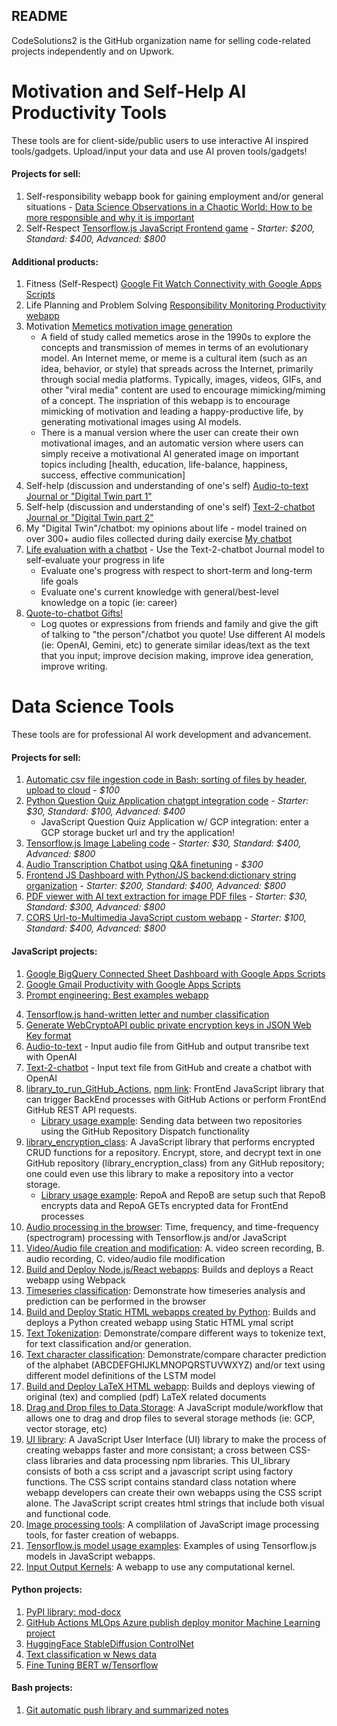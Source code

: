 ## README

CodeSolutions2 is the GitHub organization name for selling code-related projects independently and on Upwork.

# Motivation and Self-Help AI Productivity Tools
These tools are for client-side/public users to use interactive AI inspired tools/gadgets. Upload/input your data and use AI proven tools/gadgets!

#### Projects for sell:
1. Self-responsibility webapp book for gaining employment and/or general situations - [Data Science Observations in a Chaotic World: How to be more responsible and why it is important](https://github.com/CodeSolutions2/on_the_way_to_selfresponsibility)
2. Self-Respect [Tensorflow.js JavaScript Frontend game](https://github.com/CodeSolutions2/on_the_way_to_selfrespect) - *Starter: $200, Standard: $400, Advanced: $800*
   
#### Additional products:
1. Fitness (Self-Respect) [Google Fit Watch Connectivity with Google Apps Scripts](https://medium.com/@j622amilah/google-apps-scripts-and-rest-api-from-a-data-scientist-programmer-perspective-d020d6ba1ff6)
2. Life Planning and Problem Solving [Responsibility Monitoring Productivity webapp](https://github.com/CodeSolutions2/responsibility_monitoring)
3. Motivation [Memetics motivation image generation](https://github.com/CodeSolutions2/memetics_motivation_image)
   - A field of study called memetics arose in the 1990s to explore the concepts and transmission of memes in terms of an evolutionary model. An Internet meme, or meme is a cultural item (such as an idea, behavior, or style) that spreads across the Internet, primarily through social media platforms. Typically, images, videos, GIFs, and other "viral media" content are used to encourage mimicking/miming of a concept.  The inspriation of this webapp is to encourage mimicking of motivation and leading a happy-productive life, by generating motivational images using AI models.
   - There is a manual version where the user can create their own motivational images, and an automatic version where users can simply receive a motivational AI generated image on important topics including [health, education, life-balance, happiness, success, effective communication]
4. Self-help (discussion and understanding of one's self) [Audio-to-text Journal or "Digital Twin part 1"](https://github.com/CodeSolutions2/audio_2_text_journal)
5. Self-help (discussion and understanding of one's self) [Text-2-chatbot Journal or "Digital Twin part 2"](https://github.com/CodeSolutions2/text_2_chatbot_journal)
6. My "Digital Twin"/chatbot: my opinions about life - model trained on over 300+ audio files collected during daily exercise [My chatbot](https://github.com/CodeSolutions2/my_chatbot)
7. [Life evaluation with a chatbot](https://github.com/CodeSolutions2/life_evaluation_w_a_chatbot) - Use the Text-2-chatbot Journal model to self-evaluate your progress in life
      - Evaluate one's progress with respect to short-term and long-term life goals
      - Evaluate one's current knowledge with general/best-level knowledge on a topic (ie: career)
8. [Quote-to-chatbot Gifts!](https://github.com/CodeSolutions2/quote_to_chatbot_gifts) 
      - Log quotes or expressions from friends and family and give the gift of talking to "the person"/chatbot you quote! Use different AI models (ie: OpenAI, Gemini, etc) to generate similar ideas/text as the text that you input; improve decision making, improve idea generation, improve writing.


# Data Science Tools
These tools are for professional AI work development and advancement.

#### Projects for sell:
1. [Automatic csv file ingestion code in Bash: sorting of files by header, upload to cloud](https://github.com/CodeSolutions2/automatic_csv_file_ingestion) - *$100*
2. [Python Question Quiz Application chatgpt integration code](https://github.com/CodeSolutions2/question_quiz_app) - *Starter: $30, Standard: $100, Advanced: $400*
      - JavaScript Question Quiz Application w/ GCP integration: enter a GCP storage bucket url and try the application!
3. [Tensorflow.js Image Labeling code](https://github.com/CodeSolutions2/image_classification) - *Starter: $30, Standard: $400, Advanced: $800*
4. [Audio Transcription Chatbot using Q&A finetuning](https://github.com/CodeSolutions2/audio_2_chatbot_webapp) - *$300*
5. [Frontend JS Dashboard with Python/JS backend:dictionary string organization](https://github.com/CodeSolutions2/plotly_pyodide_dashboard) - *Starter: $200, Standard: $400, Advanced: $800*
6. [PDF viewer with AI text extraction for image PDF files](https://github.com/CodeSolutions2/pdf_to_text_webapp) - *Starter: $30, Standard: $300, Advanced: $800*
7. [CORS Url-to-Multimedia JavaScript custom webapp](https://github.com/CodeSolutions2/multi_media_fetch_webapp) - *Starter: $100, Standard: $400, Advanced: $800*
   

#### JavaScript projects:
1. [Google BigQuery Connected Sheet Dashboard with Google Apps Scripts](https://github.com/j622amilah/Case_Studies/tree/main/3_case_study_Google_fiber)
2. [Google Gmail Productivity with Google Apps Scripts](https://medium.com/@j622amilah/write-automated-functions-to-perform-gmail-tasks-7f31ef7c9bc2)
3. [Prompt engineering: Best examples webapp](https://github.com/CodeSolutions2/prompt_engineering)
<!-- 4. [Google Programmable Search Engine and webscraping](https://script.google.com/macros/s/AKfycbwNxwGv4EjVxveO0KhYwjZpllZDN0zIAETXuOgvWpjF/dev) -->
4. [Tensorflow.js hand-written letter and number classification](https://github.com/CodeSolutions2/letter_number_writing)
5. [Generate WebCryptoAPI public private encryption keys in JSON Web Key format](https://github.com/CodeSolutions2/secure_encryption_of_data)
6. [Audio-to-text](https://github.com/CodeSolutions2/audio_2_text_webapp) - Input audio file from GitHub and output transribe text with OpenAI
7. [Text-2-chatbot](https://github.com/CodeSolutions2/text_2_chatbot_webapp) - Input text file from GitHub and create a chatbot with OpenAI
8. [library_to_run_GitHub_Actions](https://github.com/CodeSolutions2/library_to_run_GitHub_Actions), [npm link](https://www.npmjs.com/package/library_to_run_github_actions): FrontEnd JavaScript library that can trigger BackEnd processes with GitHub Actions or perform FrontEnd GitHub REST API requests.
      - [Library usage example](https://medium.com/towardsdev/a-way-to-run-github-actions-from-the-frontend-3e07fe3388f7): Sending data between two repositories using the GitHub Repository Dispatch functionality
9. [library_encryption_class](https://github.com/CodeSolutions2/library_encryption_class): A JavaScript library that performs encrypted CRUD functions for a repository. Encrypt, store, and decrypt text in one GitHub repository (library_encryption_class) from any GitHub repository; one could even use this library to make a repository into a vector storage.
      - [Library usage example](https://medium.com/towardsdev/how-to-make-an-encrypted-crud-file-database-on-github-79c8ede13f13): RepoA and RepoB are setup such that RepoB encrypts data and RepoA GETs encrypted data for FrontEnd processes
10. [Audio processing in the browser](https://github.com/CodeSolutions2/audio_processing): Time, frequency, and time-frequency (spectrogram) processing with Tensorflow.js and/or JavaScript
11. [Video/Audio file creation and modification](https://github.com/CodeSolutions2/video_audio_processing): A. video screen recording, B. audio recording, C. video/audio file modification
12. [Build and Deploy Node.js/React webapps](https://github.com/CodeSolutions2/build_deploy_html_webpack): Builds and deploys a React webapp using Webpack
13. [Timeseries classification](https://github.com/CodeSolutions2/timeseries_analysis): Demonstrate how timeseries analysis and prediction can be performed in the browser
14. [Build and Deploy Static HTML webapps created by Python](https://github.com/CodeSolutions2/build_deploy_html_static): Builds and deploys a Python created webapp using Static HTML ymal script
15. [Text Tokenization](https://github.com/CodeSolutions2/tokenizer): Demonstrate/compare different ways to tokenize text, for text classification and/or generation.
16. [Text character classification](https://github.com/CodeSolutions2/text_classification): Demonstrate/compare character prediction of the alphabet (ABCDEFGHIJKLMNOPQRSTUVWXYZ) and/or text using different model definitions of the LSTM model
17. [Build and Deploy LaTeX HTML webapp](https://github.com/CodeSolutions2/build_deploy_html_latex): Builds and deploys viewing of original (tex) and complied (pdf) LaTeX related documents
18. [Drag and Drop files to Data Storage](https://github.com/CodeSolutions2/dragAndDrop_to_Storage): A JavaScript module/workflow that allows one to drag and drop files to several storage methods (ie: GCP, vector storage, etc)
19. [UI library](https://github.com/CodeSolutions2/UI_library): A JavaScript User Interface (UI) library to make the process of creating webapps faster and more consistant; a cross between CSS-class libraries and data processing npm libraries. This UI_library consists of both a css script and a javascript script using factory functions. The CSS script contains standard class notation where webapp developers can create their own webapps using the CSS script alone. The JavaScript script creates html strings that include both visual and functional code.
20. [Image processing tools](https://github.com/CodeSolutions2/image_processing): A complilation of JavaScript image processing tools, for faster creation of webapps.
21. [Tensorflow.js model usage examples](https://github.com/CodeSolutions2/tfjs_model_usage): Examples of using Tensorflow.js models in JavaScript webapps.
22. [Input Output Kernels](https://github.com/CodeSolutions2/input_output_kernels): A webapp to use any computational kernel.
    

#### Python projects:
1. [PyPI library: mod-docx](https://github.com/CodeSolutions2/mod_docx)
2. [GitHub Actions MLOps Azure publish deploy monitor Machine Learning project](https://github.com/CodeSolutions2/github_actions)
3. [HuggingFace StableDiffusion ControlNet](https://www.kaggle.com/code/jamilahfoucher/huggingface-stablediffusion-contronet)
4. [Text classification w News data](https://www.kaggle.com/code/jamilahfoucher/text-classification-w-news-data)
5. [Fine Tuning BERT w/Tensorflow](https://www.kaggle.com/code/jamilahfoucher/fine-tuning-bert-w-tensorflow)
   

#### Bash projects:
1. [Git automatic push library and summarized notes](https://github.com/CodeSolutions2/git_scripts)
